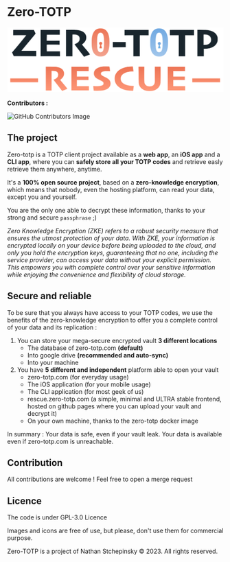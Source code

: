 # Zero-TOTP

<img src="https://github.com/SeaweedbrainCY/zero-totp-rescue/blob/main/frontend/src/assets/zero-totp-rescue_dark.png?raw=true"/>

**Contributors :**

![GitHub Contributors Image](https://contrib.rocks/image?repo=seaweedbraincy/zero-totp)

## The project 
Zero-totp is a TOTP client project available as a **web app**, an **iOS app** and a **CLI app**, where you can **safely store all your TOTP codes** and retrieve easly retrieve them anywhere, anytime.

It's a **100% open source project**, based on a **zero-knowledge encryption**, which means that nobody, even the hosting platform, can read your data, except you and yourself. 

You are the only one able to decrypt these information, thanks to your strong and secure `passphrase` ;) 

*Zero Knowledge Encryption (ZKE) refers to a robust security measure that ensures the utmost protection of your data. With ZKE, your information is encrypted locally on your device before being uploaded to the cloud, and only you hold the encryption keys, guaranteeing that no one, including the service provider, can access your data without your explicit permission. This empowers you with complete control over your sensitive information while enjoying the convenience and flexibility of cloud storage.*

## Secure and reliable

To be sure that you always have access to your TOTP codes, we use the benefits of the zero-knowledge encryption to offer you a complete control of your data and its replication : 
1. You can store your mega-secure encrypted vault **3 different locations**   
    - The database of zero-totp.com **(default)**
    - Into google drive **(recommended and auto-sync)**
    - Into your machine
2. You have **5 different and independent** platform able to open your vault
    - zero-totp.com (for everyday usage)
    - The iOS application (for your mobile usage)
    - The CLI application (for most geek of us)
    - rescue.zero-totp.com (a simple, minimal and ULTRA stable frontend, hosted on github pages where you can upload your vault and decrypt it)
    - On your own machine, thanks to the zero-totp docker image

In summary : Your data is safe, even if your vault leak. Your data is available even if zero-totp.com is unreachable. 

## Contribution

All contributions are welcome ! Feel free to open a merge request 

## Licence 

The code is under GPL-3.0 Licence

Images and icons are free of use, but please, don't use them for commercial purpose.

Zero-TOTP is a project of Nathan Stchepinsky © 2023. All rights reserved.
